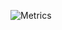 ![Metrics](https://metrics.lecoq.io/prodigy-dev?template=classic&achievements=1&gists=1&languages=1&introduction=1&lines=1&languages.limit=8&languages.sections=most-used&languages.colors=github&languages.threshold=0%25&languages.indepth=false&languages.categories=markup%2C%20programming&languages.recent.categories=markup%2C%20programming&languages.recent.load=300&languages.recent.days=14&introduction.title=true&achievements.threshold=X&achievements.secrets=true&achievements.display=compact&achievements.limit=0&config.timezone=Australia%2FPerth)
